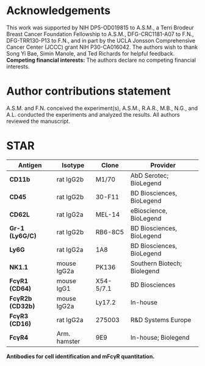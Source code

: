 # Acknowledgements

This work was supported by NIH DP5-OD019815 to A.S.M., a Terri Brodeur Breast Cancer Foundation Fellowship to A.S.M., DFG-CRC1181-A07 to F.N., DFG-TRR130-P13 to F.N., and in part by the UCLA Jonsson Comprehensive Cancer Center (JCCC) grant NIH P30-CA016042. The authors wish to thank Song Yi Bae, Simin Manole, and Ted Richards for helpful feedback. **Competing financial interests:** The authors declare no competing financial interests.

# Author contributions statement

A.S.M. and F.N. conceived the experiment(s),  A.S.M., R.A.R., M.B., N.G., and A.L. conducted the experiments and analyzed the results.  All authors reviewed the manuscript.

# STAR

| **Antigen** | **Isotype** | **Clone** | **Provider** |
| ----------- | ----------- | --------- | ------------ |
| **CD11b**   | rat IgG2b   | M1/70     | AbD Serotec; BioLegend |
| **CD45**    | rat IgG2b   | 30-F11    | BD Biosciences, BioLegend |
| **CD62L**   | rat IgG2a   | MEL-14    | eBioscience, BioLegend |
| **Gr-1 (Ly6G/C)** | rat IgG2b | RB6-8C5 | BD Biosciences, BioLegend |
| **Ly6G**    | rat IgG2a   | 1A8       | BD Biosciences, BioLegend |
| **NK1.1**   | mouse IgG2a | PK136     | Southern Biotech; Biolegend |
| **FcγR1 (CD64)** | mouse IgG1 | X54-5/7.1 | BD Biosciences |
| **FcγR2b (CD32b)** | mouse IgG2a | Ly17.2 | In-house |
| **FcγR3 (CD16)** | rat IgG2a | 275003 | R&amp;D Systems Europe |
| **FcγR4**   | Arm. hamster | 9E9      | In-house; Biolegend |

**Antibodies for cell identification and mFcγR quantitation.**